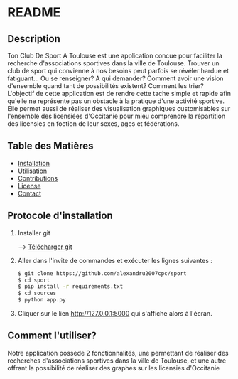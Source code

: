 # README
## Description
Ton Club De Sport A Toulouse est une application concue pour faciliter la recherche d'associations sportives dans la ville de Toulouse. Trouver un club de sport qui convienne à nos besoins peut parfois se révéler hardue et fatiguant... Ou se renseigner? A qui demander? Comment avoir une vision d'ensemble quand tant de possibilités existent? Comment les trier? 
L'objectif de cette application est de rendre cette tache simple et rapide afin qu'elle ne représente pas un obstacle à la pratique d'une activité sportive. Elle permet aussi de réaliser des visualisation graphiques customisables sur l'ensemble des licensiées d'Occitanie pour mieu comprendre la répartition des licensies en foction de leur sexes, ages et fédérations.

## Table des Matières

- [Installation](#protocole-dinstallation)
- [Utilisation](#utilisation)
- [Contributions](#contributions)
- [License](#license)
- [Contact](#contact)


## Protocole d'installation

1) Installer git
   
   --> [Télécharger git](https://git-scm.com/downloads)
     
2) Aller dans l'invite de commandes et exécuter les lignes suivantes :

     ```bash
     $ git clone https://github.com/alexandru2007cpc/sport
     $ cd sport
     $ pip install -r requirements.txt
     $ cd sources
     $ python app.py
     
3) Cliquer sur le lien http://127.0.0.1:5000 qui s'affiche alors à l'écran.

## Comment l'utiliser?
Notre application possède 2 fonctionnalités, une permettant de réaliser des recherches d'associations sportives dans la ville de Toulouse, et une autre offrant la possibilité de réaliser des graphes sur les licensies d'Occitanie





